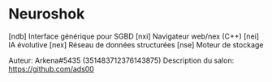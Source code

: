 # Neuroshok

[ndb] Interface générique pour SGBD [nxi] Navigateur web/nex (C++) [nei] IA évolutive  [nex] Réseau de données structurées [nse] Moteur de stockage

Auteur: Arkena#5435 (351483712376143875)
Description du salon: https://github.com/ads00